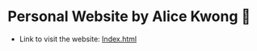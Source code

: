 # Personal Website by Alice Kwong 👻
- Link to visit the website: [Index.html](https://htmlpreview.github.io/?https://github.com/alicekyting/alicekyting.github.io/blob/main/Assignment%201/index.html) 
